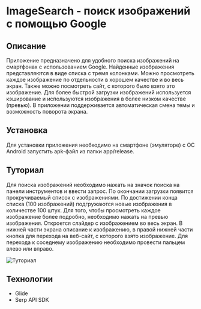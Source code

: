 
# ImageSearch - поиск изображений с помощью Google
## Описание
Приложение предназначено для удобного поиска изображений на смартфонах с использованием Google. Найденные изображения представляются в виде списка с тремя колонками.
Можно просмотреть каждое изображение по отдельности в хорошем качестве и во весь экран. Также можно посмотреть сайт, с которого было взято это изображение.
Для более быстрой загрузки изображений используется кэширование и используются изображения в более низком качестве (превью).
В приложении поддерживается автоматическая смена темы и возможность поворота экрана.
## Установка
Для установки приложения необходимо на смартфоне (эмуляторе) с ОС Android запустить apk-файл из папки app/release.
## Туториал
Для поиска изображений необходимо нажать на значок поиска на панели инструментов и ввести запрос. По окончании загрузки появится прокручиваемый список с изображениями.
По достижении конца списка (100 изображений) подгружаются новые изображения в количестве 100 штук.
Для того, чтобы просмотреть каждое изображение более подробно, необходимо нажать на превью изображения. Откроется слайдер с изображением во весь экран. 
В нижней части экрана описание к изображению, в правой нижней части кнопка для перехода на веб-сайт, с которого взято изображение.
Для перехода к соседнему изображению необходимо провести пальцем влево или вправо.

![Туториал](https://user-images.githubusercontent.com/45200478/121815422-a4675080-cca0-11eb-9364-389dc7fd7a32.gif)

## Технологии
* Glide
* Serp API SDK
